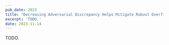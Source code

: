 ```yaml
---
pub_date: 2023
title: "Decreasing Adversarial Discrepancy Helps Mitigate Robust Overfitting"
excerpt: 'TODO.'
date: 2023-11-14
---
```

TODO.
